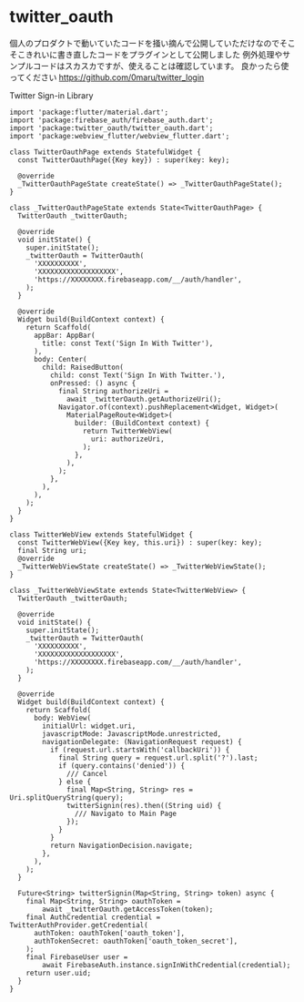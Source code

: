 # twitter_oauth

個人のプロダクトで動いていたコードを掻い摘んで公開していただけなのでそこそこきれいに書き直したコードをプラグインとして公開しました
例外処理やサンプルコードはスカスカですが、使えることは確認しています。
良かったら使ってください
https://github.com/0maru/twitter_login


Twitter Sign-in Library

    import 'package:flutter/material.dart';
    import 'package:firebase_auth/firebase_auth.dart';
    import 'package:twitter_oauth/twitter_oauth.dart';
    import 'package:webview_flutter/webview_flutter.dart';

    class TwitterOauthPage extends StatefulWidget {
      const TwitterOauthPage({Key key}) : super(key: key);

      @override
      _TwitterOauthPageState createState() => _TwitterOauthPageState();
    }

    class _TwitterOauthPageState extends State<TwitterOauthPage> {
      TwitterOauth _twitterOauth;

      @override
      void initState() {
        super.initState();
        _twitterOauth = TwitterOauth(
          'XXXXXXXXXX',
          'XXXXXXXXXXXXXXXXXXX',
          'https://XXXXXXXX.firebaseapp.com/__/auth/handler',
        );
      }

      @override
      Widget build(BuildContext context) {
        return Scaffold(
          appBar: AppBar(
            title: const Text('Sign In With Twitter'),
          ),
          body: Center(
            child: RaisedButton(
              child: const Text('Sign In With Twitter.'),
              onPressed: () async {
                final String authorizeUri =   
                  await _twitterOauth.getAuthorizeUri();
                Navigator.of(context).pushReplacement<Widget, Widget>(
                  MaterialPageRoute<Widget>(
                    builder: (BuildContext context) {
                      return TwitterWebView(
                        uri: authorizeUri,
                      );
                    },
                  ),
                );
              },
            ),
          ),
        );
      }
    }

    class TwitterWebView extends StatefulWidget {
      const TwitterWebView({Key key, this.uri}) : super(key: key);
      final String uri;
      @override
      _TwitterWebViewState createState() => _TwitterWebViewState();
    }

    class _TwitterWebViewState extends State<TwitterWebView> {
      TwitterOauth _twitterOauth;

      @override
      void initState() {
        super.initState();
        _twitterOauth = TwitterOauth(
          'XXXXXXXXXX',
          'XXXXXXXXXXXXXXXXXXX',
          'https://XXXXXXXX.firebaseapp.com/__/auth/handler',
        );
      }

      @override
      Widget build(BuildContext context) {
        return Scaffold(
          body: WebView(
            initialUrl: widget.uri,
            javascriptMode: JavascriptMode.unrestricted,
            navigationDelegate: (NavigationRequest request) {
              if (request.url.startsWith('callbackUri')) {
                final String query = request.url.split('?').last;
                if (query.contains('denied')) {
                  /// Cancel
                } else {
                  final Map<String, String> res = Uri.splitQueryString(query);
                  twitterSignin(res).then((String uid) {
                    /// Navigato to Main Page
                  });
                }
              }
              return NavigationDecision.navigate;
            },
          ),
        );
      }

      Future<String> twitterSignin(Map<String, String> token) async {
        final Map<String, String> oauthToken =
            await _twitterOauth.getAccessToken(token);
        final AuthCredential credential = TwitterAuthProvider.getCredential(
          authToken: oauthToken['oauth_token'],
          authTokenSecret: oauthToken['oauth_token_secret'],
        );
        final FirebaseUser user =
            await FirebaseAuth.instance.signInWithCredential(credential);
        return user.uid;
      }
    }
